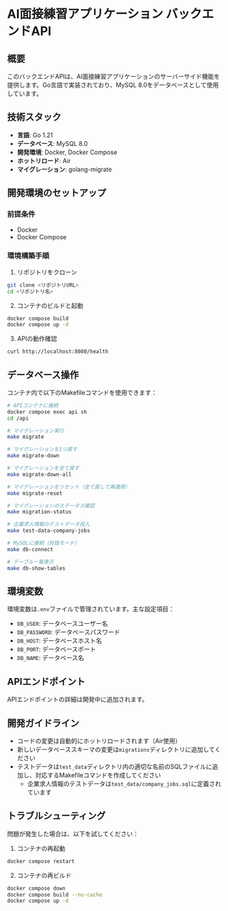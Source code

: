 # AI面接練習アプリケーション バックエンドAPI

## 概要

このバックエンドAPIは、AI面接練習アプリケーションのサーバーサイド機能を提供します。Go言語で実装されており、MySQL 8.0をデータベースとして使用しています。

## 技術スタック

- **言語**: Go 1.21
- **データベース**: MySQL 8.0
- **開発環境**: Docker, Docker Compose
- **ホットリロード**: Air
- **マイグレーション**: golang-migrate

## 開発環境のセットアップ

### 前提条件

- Docker
- Docker Compose

### 環境構築手順

1. リポジトリをクローン
```bash
git clone <リポジトリURL>
cd <リポジトリ名>
```

2. コンテナのビルドと起動
```bash
docker compose build
docker compose up -d
```

3. APIの動作確認
```bash
curl http://localhost:8080/health
```

## データベース操作

コンテナ内で以下のMakefileコマンドを使用できます：

```bash
# APIコンテナに接続
docker compose exec api sh
cd /api

# マイグレーション実行
make migrate

# マイグレーションを1つ戻す
make migrate-down

# マイグレーションを全て戻す
make migrate-down-all

# マイグレーションをリセット（全て戻して再適用）
make migrate-reset

# マイグレーションのステータス確認
make migration-status

# 企業求人情報のテストデータ投入
make test-data-company-jobs

# MySQLに接続（対話モード）
make db-connect

# テーブル一覧表示
make db-show-tables
```

## 環境変数

環境変数は`.env`ファイルで管理されています。主な設定項目：

- `DB_USER`: データベースユーザー名
- `DB_PASSWORD`: データベースパスワード
- `DB_HOST`: データベースホスト名
- `DB_PORT`: データベースポート
- `DB_NAME`: データベース名

## APIエンドポイント

APIエンドポイントの詳細は開発中に追加されます。

## 開発ガイドライン

- コードの変更は自動的にホットリロードされます（Air使用）
- 新しいデータベーススキーマの変更は`migrations`ディレクトリに追加してください
- テストデータは`test_data`ディレクトリ内の適切な名前のSQLファイルに追加し、対応するMakefileコマンドを作成してください
  - 企業求人情報のテストデータは`test_data/company_jobs.sql`に定義されています

## トラブルシューティング

問題が発生した場合は、以下を試してください：

1. コンテナの再起動
```bash
docker compose restart
```

2. コンテナの再ビルド
```bash
docker compose down
docker compose build --no-cache
docker compose up -d
```